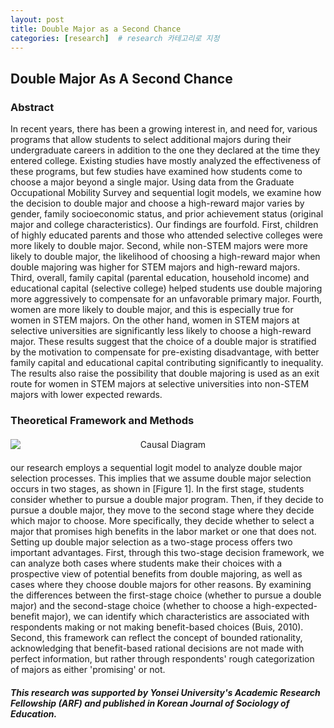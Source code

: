 ```yaml
---
layout: post
title: Double Major as a Second Chance
categories: [research]  # research 카테고리로 지정
---
```


## Double Major As A Second Chance

### Abstract
In recent years, there has been a growing interest in, and need for, various programs that allow students to select additional majors during their undergraduate careers in addition to the one they declared at the time they entered college. Existing studies have mostly analyzed the effectiveness of these programs, but few studies have examined how students come to choose a major beyond a single major. Using data from the Graduate Occupational Mobility Survey and sequential logit models, we examine how the decision to double major and choose a high-reward major varies by gender, family socioeconomic status, and prior achievement status (original major and college characteristics). Our findings are fourfold. First, children of highly educated parents and those who attended selective colleges were more likely to double major. Second, while non-STEM majors were more likely to double major, the likelihood of choosing a high-reward major when double majoring was higher for STEM majors and high-reward majors. Third, overall, family capital (parental education, household income) and educational capital (selective college) helped students use double majoring more aggressively to compensate for an unfavorable primary major. Fourth, women are more likely to double major, and this is especially true for women in STEM majors. On the other hand, women in STEM majors at selective universities are significantly less likely to choose a high-reward major. These results suggest that the choice of a double major is stratified by the motivation to compensate for pre-existing disadvantage, with better family capital and educational capital contributing significantly to inequality. The results also raise the possibility that double majoring is used as an exit route for women in STEM majors at selective universities into non-STEM majors with lower expected rewards.

### Theoretical Framework and Methods
<div style="text-align: center; margin: 20px 0;">
  <img src="{{ site.baseurl }}/assets/img/fig1_dm.jpg" alt="Causal Diagram" style="display: block; margin: 0 auto; max-width: 100%;">
</div>

our research employs a sequential logit model to analyze double major selection processes. This implies that we assume double major selection occurs in two stages, as shown in [Figure 1]. In the first stage, students consider whether to pursue a double major program. Then, if they decide to pursue a double major, they move to the second stage where they decide which major to choose. More specifically, they decide whether to select a major that promises high benefits in the labor market or one that does not.
Setting up double major selection as a two-stage process offers two important advantages. First, through this two-stage decision framework, we can analyze both cases where students make their choices with a prospective view of potential benefits from double majoring, as well as cases where they choose double majors for other reasons. By examining the differences between the first-stage choice (whether to pursue a double major) and the second-stage choice (whether to choose a high-expected-benefit major), we can identify which characteristics are associated with respondents making or not making benefit-based choices (Buis, 2010). Second, this framework can reflect the concept of bounded rationality, acknowledging that benefit-based rational decisions are not made with perfect information, but rather through respondents' rough categorization of majors as either 'promising' or not.

##### This research was supported by Yonsei University's Academic Research Fellowship (ARF) and published in Korean Journal of Sociology of Education.